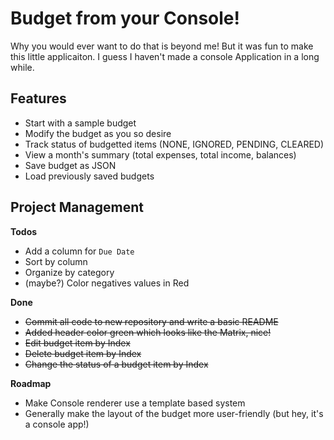 # Budget from your Console!

Why you would ever want to do that is beyond me! But it was fun to make this little applicaiton. I guess I haven't made a console Application in a long while.

## Features

- Start with a sample budget
- Modify the budget as you so desire
- Track status of budgetted items (NONE, IGNORED, PENDING, CLEARED)
- View a month's summary (total expenses, total income, balances)
- Save budget as JSON
- Load previously saved budgets

## Project Management

**Todos**

- Add a column for `Due Date`
- Sort by column
- Organize by category
- (maybe?) Color negatives values in Red

**Done**

- ~~Commit all code to new repository and write a basic README~~
- ~~Added header color green which looks like the Matrix, nice!~~
- ~~Edit budget item by Index~~
- ~~Delete budget item by Index~~
- ~~Change the status of a budget item by Index~~

**Roadmap**

- Make Console renderer use a template based system
- Generally make the layout of the budget more user-friendly (but hey, it's a console app!)